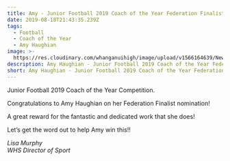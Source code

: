 ```yaml
---
title: Amy - Junior Football 2019 Coach of the Year Federation Finalist!
date: 2019-08-18T21:43:35.239Z
tags:
  - Football
  - Coach of the Year
  - Amy Haughian
image: >-
  https://res.cloudinary.com/whanganuihigh/image/upload/v1566164639/News/Amy-Haughian-nominaton-for-coach-of-year.August-2019.jpg
description: Amy Haughian - Junior Football 2019 Coach of the Year Federation Finalist!r
short: Amy Haughian - Junior Football 2019 Coach of the Year Federation Finalist!
---
```

Junior Football 2019 Coach of the Year Competition.

Congratulations to Amy Haughian on her Federation Finalist nomination! 

A great reward for the fantastic and dedicated work that she does! 

Let’s get the word out to help Amy win this!!

_Lisa Murphy  
WHS Director of Sport_
